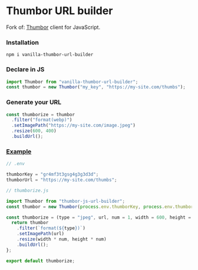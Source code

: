 # Thumbor URL builder

Fork of: [Thumbor](https://github.com/thumbor/thumbor) client for JavaScript.

### Installation

```
npm i vanilla-thumbor-url-builder
```

### Declare in JS

```js
import Thumbor from "vanilla-thumbor-url-builder";
const thumbor = new Thumbor("my_key", "https://my-site.com/thumbs");
```

### Generate your URL

```js
const thumborize = thumbor
  .filter("format(webp)")
  .setImagePath("https://my-site.com/image.jpeg")
  .resize(600, 400)
  .buildUrl();
```

### [Example](https://www.npmjs.com/package/thumbor-js-url-builder)

```js
// .env

thumborKey = "gr4mf3t3gsg4g3g3d3d";
thumborUrl = "https://my-site.com/thumbs";

// thumborize.js

import Thumbor from "thumbor-js-url-builder";
const thumbor = new Thumbor(process.env.thumborKey, process.env.thumborUrl);

const thumborize = (type = "jpeg", url, num = 1, width = 600, height = 400) => {
  return thumbor
    .filter(`format(${type})`)
    .setImagePath(url)
    .resize(width * num, height * num)
    .buildUrl();
};

export default thumborize;
```
